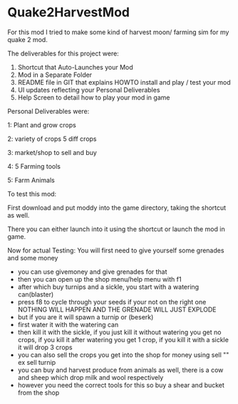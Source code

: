 # Quake2HarvestMod
For this mod I tried to make some kind of harvest moon/ farming sim for my quake 2 mod.

The deliverables for this project were:
  1.  Shortcut that Auto-Launches your Mod
  2.  Mod in a Separate Folder
  3.  README file in GIT that explains HOWTO install and play / test your mod
  4.  UI updates reflecting your Personal Deliverables
  5.  Help Screen to detail how to play your mod in game

Personal Deliverables were:

1: Plant and grow crops

2: variety of crops 5 diff crops

3: market/shop to sell and buy

4: 5 Farming tools

5: Farm Animals


To test this mod:

First download and put moddy into the game directory, taking the shortcut as well.

There you can either launch into it using the shortcut or launch the mod in game.

Now for actual Testing:
You will first need to give yourself some grenades and some money
- you can use givemoney and give grenades for that
- then you can open up the shop menu/help menu with f1
- after which buy turnips and a sickle, you start with a watering can(blaster)
- press f8 to cycle through your seeds if your not on the right one NOTHING WILL HAPPEN AND THE GRENADE WILL JUST EXPLODE
- but if you are it will spawn a turnip or (beserk)
- first water it with the watering can
- then kill it with the sickle, if you just kill it without watering you get no crops, if you kill it after watering you get 1 crop, if you kill it with a sickle it will drop 3 crops
- you can also sell the crops you get into the shop for money using sell "" ex sell turnip
- you can buy and harvest produce from animals as well, there is a cow and sheep which drop milk and wool respectively
- however you need the correct tools for this so buy a shear and bucket from the shop
